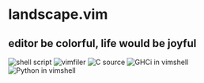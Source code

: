 landscape.vim
========================================
editor be colorful, life would be joyful
----------------------------------------
![shell script](https://github.com/itchyny/landscape.vim/raw/master/img/1.png)
![vimfiler](https://github.com/itchyny/landscape.vim/raw/master/img/2.png)
![C source](https://github.com/itchyny/landscape.vim/raw/master/img/3.png)
![GHCi in vimshell](https://github.com/itchyny/landscape.vim/raw/master/img/4.png)
![Python in vimshell](https://github.com/itchyny/landscape.vim/raw/master/img/5.png)


